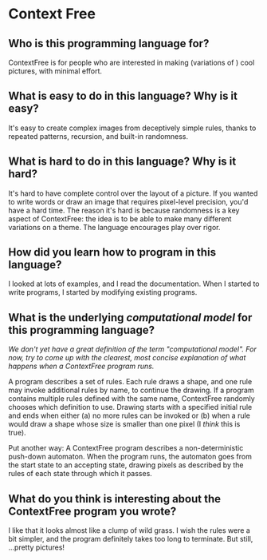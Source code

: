 # Context Free

##  Who is this programming language for?
ContextFree is for people who are interested in making (variations of ) cool 
pictures, with minimal effort.

## What is easy to do in this language? Why is it easy?
It's easy to create complex images from deceptively simple rules, thanks to 
repeated patterns, recursion, and built-in randomness.

## What is hard to do in this language? Why is it hard?
It's hard to have complete control over the layout of a picture.  If you wanted
to write words or draw an image that requires pixel-level precision, you'd have
a hard time. The reason it's hard is because randomness is a key aspect of
ContextFree: the idea is to be able to make many different variations on a theme.
The language encourages play over rigor.

## How did you learn how to program in this language?
I looked at lots of examples, and I read the documentation. When I started to 
write programs, I started by modifying existing programs.

## What is the underlying _computational model_ for this programming language? 
_We don't yet have a great definition of the term "computational model". 
For now, try to come up with the clearest, most concise explanation of what 
happens when a ContextFree program runs._

A program describes a set of rules. Each rule draws a shape, and one rule may
invoke additional rules by name, to continue the drawing. If a program contains
multiple rules defined with the same name, ContextFree randomly chooses which
definition to use. Drawing starts with a specified initial rule and ends when
either (a) no more rules can be invoked or (b) when a rule would draw a shape
whose size is smaller than one pixel (I *think* this is true).

Put another way: A ContextFree program describes a non-deterministic push-down 
automaton. When the program runs, the automaton goes from the start state to an
accepting state, drawing pixels as described by the rules of each state through 
which it passes.

## What do you think is interesting about the ContextFree program you wrote?
I like that it looks almost like a clump of wild grass. I wish the rules were a
bit simpler, and the program definitely takes too long to terminate. But still,
...pretty pictures!
